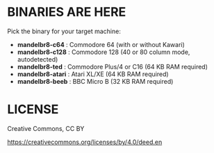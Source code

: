 # BINARIES ARE HERE

Pick the binary for your target machine:

- **mandelbr8-c64**    : Commodore 64 (with or without Kawari)
- **mandelbr8-c128**   : Commodore 128 (40 or 80 column mode, autodetected)
- **mandelbr8-ted**    : Commodore Plus/4 or C16 (64 KB RAM required)
- **mandelbr8-atari**  : Atari XL/XE (64 KB RAM required)
- **mandelbr8-beeb**   : BBC Micro B (32 KB RAM required)

# LICENSE

Creative Commons, CC BY

https://creativecommons.org/licenses/by/4.0/deed.en
